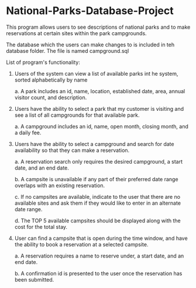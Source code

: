 # National-Parks-Database-Project
This program allows users to see descriptions of national parks and to make reservations at certain sites within the park campgrounds.

The database which the users can make changes to is included in teh database folder. The file is named campground.sql

List of program's functionality:

1. Users of the system can view a list of available parks int he system, sorted alphabetically by name
  
      a. A park includes an id, name, location, established date, area, annual visitor count, and description.

2. Users have the ability to select a park that my customer is visiting and see a list of all campgrounds for that available park.
  
      a. A campground includes an id, name, open month, closing month, and a daily fee.
  
3. Users have the ability to select a campground and search for date availability so that they can make a reservation.
  
      a. A reservation search only requires the desired campground, a start date, and an end date.
  
      b. A campsite is unavailable if any part of their preferred date range overlaps with an existing reservation.
  
      c. If no campsites are available, indicate to the user that there are no available sites and ask them if they would like       to enter in an alternate date range.
  
      d. The TOP 5 available campsites should be displayed along with the cost for the total stay.
  
4. User can find a campsite that is open during the time window, and have the ability to book a reservation at a selected campsite.
  
      a. A reservation requires a name to reserve under, a start date, and an end date.
  
      b. A confirmation id is presented to the user once the reservation has been submitted.
